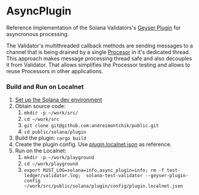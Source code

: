 # AsyncPlugin
Reference Implementation of the Solana Validators's [Geyser Plugin](https://github.com/anza-xyz/agave/tree/master/geyser-plugin-interface) for asyncronous processing.

The Validator's multithreaded callback methods are sending messages to a channel that is being drained by a single [Procesor](src/processor.rs) in it's dedicated thread. This approach makes message processing thread safe and also decouples it from Validator. That allows simplifies the Processor testing and allows to reuse Processors in other applications.

### Build and Run on Localnet
1. [Set up the Solana dev environment](https://solana.com/developers/guides/getstarted/setup-local-development)
1. Obtain source code:
   1. `mkdir -p ~/work/src/`
   1. `cd ~/work/src`
   1. `git clone git@github.com:andreimontchik/public.git`
   1. `cd public/solana/plugin`
1. Build the plugin: `cargo build`
1. Create the plugin config. Use [plugin.localnet.json](config/plugin.localnet.json) as reference. 
1. Run on the Localnet:
   1. `mkdir -p ~/work/playground`
   1. `cd ~/work/playground`
   1. `export RUST_LOG=solana=info,async_plugin=info; rm -f test-ledger/validator.log;  solana-test-validator --geyser-plugin-config ~/work/src/public/solana/plugin/config/plugin.localnet.json`